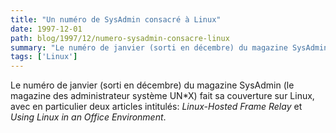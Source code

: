 ```yaml
---
title: "Un numéro de SysAdmin consacré à Linux"
date: 1997-12-01
path: blog/1997/12/numero-sysadmin-consacre-linux
summary: "Le numéro de janvier (sorti en décembre) du magazine SysAdmin (le magazine des administrateur système UN*X) fait sa couverture sur Linux, avec en particulier deux articles intitulés: Linux-Hosted Frame Relay et Using Linux in an Office Environment."
tags: ['Linux']
---
```


<P>
Le numéro de janvier (sorti en décembre) du magazine SysAdmin (le magazine
des administrateur système UN*X) fait sa couverture sur Linux, avec
en particulier deux articles intitulés:
<EM>Linux-Hosted Frame Relay</EM> et <EM>Using Linux in an Office
Environment</EM>.
</P>


